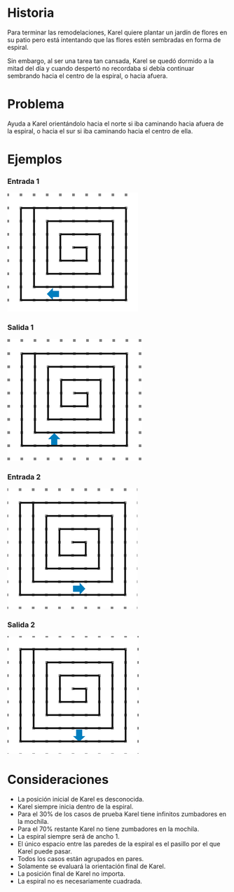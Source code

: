# Historia

Para terminar las remodelaciones, Karel quiere plantar un jardín de flores en su patio pero está intentando que las flores estén sembradas en forma de espiral.

Sin embargo, al ser una tarea tan cansada, Karel se quedó dormido a la mitad del día y cuando despertó no recordaba si debía continuar sembrando hacia el centro de la espiral, o hacia afuera. 

# Problema

Ayuda a Karel orientándolo hacia el norte si iba caminando hacia afuera de la espiral, o hacia el sur si iba caminando hacia el centro de ella.

# Ejemplos

### Entrada 1

![Entrada 1](entrada1.png)

### Salida 1

![Salida 1](salida1.png)

### Entrada 2

![Entrada 2](entrada2.png)

### Salida 2

![Salida 2](salida2.png)

# Consideraciones

* La posición inicial de Karel es desconocida.
* Karel siempre inicia dentro de la espiral.
* Para el 30% de los casos de prueba Karel tiene infinitos zumbadores en la mochila.
* Para el 70% restante Karel no tiene zumbadores en la mochila.
* La espiral siempre será de ancho 1.
* El único espacio entre las paredes de la espiral es el pasillo por el que Karel puede pasar.
* Todos los casos están agrupados en pares.
* Solamente se evaluará la orientación final de Karel.
* La posición final de Karel no importa.
* La espiral no es necesariamente cuadrada.
